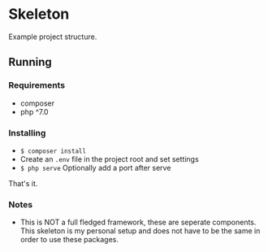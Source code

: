 # Skeleton
Example project structure.

## Running
### Requirements
- composer
- php ^7.0
### Installing
- ```$ composer install```
- Create an ```.env``` file in the project root and set settings
- ```$ php serve``` Optionally add a port after serve

That's it.

### Notes
- This is NOT a full fledged framework, these are seperate components. This skeleton is my personal setup and does not have to be the same in order to use these packages.
